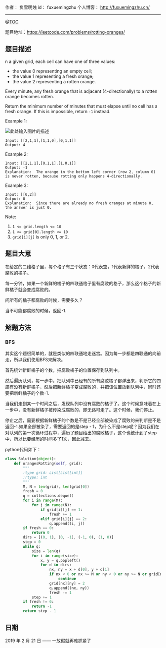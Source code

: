 
作者： 负雪明烛
id：	fuxuemingzhu
个人博客：	http://fuxuemingzhu.cn/

---
@[TOC](目录)


题目地址：https://leetcode.com/problems/rotting-oranges/


## 题目描述

n a given grid, each cell can have one of three values:

- the value 0 representing an empty cell;
- the value 1 representing a fresh orange;
- the value 2 representing a rotten orange.

Every minute, any fresh orange that is adjacent (4-directionally) to a rotten orange becomes rotten.

Return the minimum number of minutes that must elapse until no cell has a fresh orange.  If this is impossible, return ``-1`` instead.

Example 1:

![此处输入图片的描述][1]

    Input: [[2,1,1],[1,1,0],[0,1,1]]
    Output: 4

Example 2:

    Input: [[2,1,1],[0,1,1],[1,0,1]]
    Output: -1
    Explanation:  The orange in the bottom left corner (row 2, column 0) is never rotten, because rotting only happens 4-directionally.

Example 3:

    Input: [[0,2]]
    Output: 0
    Explanation:  Since there are already no fresh oranges at minute 0, the answer is just 0.
     

Note:

1. ``1 <= grid.length <= 10``
1. ``1 <= grid[0].length <= 10``
1. ``grid[i][j]`` is only 0, 1, or 2.

## 题目大意

在给定的二维格子里，每个格子有三个状态：0代表空，1代表新鲜的橘子，2代表腐败的橘子。

每一分钟，如果一个新鲜的橘子的四联通格子里有腐败的格子，那么这个格子的新鲜橘子就会变成腐败的。

问所有的橘子都腐败的时候，需要多久？

当不可能都腐败的时候，返回-1.

## 解题方法

### BFS

其实这个题很简单的，就是类似的四联通地走迷宫。因为每一步都是四联通的向前走，所以我们使用BFS来解决。

首先统计新鲜橘子的个数，把腐败橘子的位置保存到队列中。

然后遍历队列，每一步中，把队列中已经有的所有腐败橘子都弹出来，判断它的四周有没有新鲜橘子，然后把新鲜橘子变成腐败的，并把该位置放到队列中，同时还要把新鲜橘子的个数-1.

当我们走到某一个时间之后，发现队列中没有腐败的橘子了。这个时候意味着在上一步中，没有新鲜橘子被传染成腐败的，即无路可走了。这个时候，我们停止。

停止之后，需要根据新鲜橘子的个数是不是已经全部被染成了腐败的来判断是不是返回-1.如果全部被染了，需要返回的是step - 1，为什么不是step呢？因为我们在对队列的第一次循环过程中，遍历了题目给出的腐败橘子，这个也统计到了step中，所以比要经历的时间多了1次，因此减去。

python代码如下：

```python
class Solution(object):
    def orangesRotting(self, grid):
        """
        :type grid: List[List[int]]
        :rtype: int
        """
        M, N = len(grid), len(grid[0])
        fresh = 0
        q = collections.deque()
        for i in range(M):
            for j in range(N):
                if grid[i][j] == 1:
                    fresh += 1
                elif grid[i][j] == 2:
                    q.append((i, j))
        if fresh == 0:
            return 0
        dirs = [(0, 1), (0, -1), (-1, 0), (1, 0)]
        step = 0
        while q:
            size = len(q)
            for i in range(size):
                x, y = q.popleft()
                for d in dirs:
                    nx, ny = x + d[0], y + d[1]
                    if nx < 0 or nx >= M or ny < 0 or ny >= N or grid[nx][ny] != 1:
                        continue
                    grid[nx][ny] = 2
                    q.append((nx, ny))
                    fresh -= 1
            step += 1
        if fresh != 0:
            return -1
        return step - 1
```

## 日期

2019 年 2 月 21 日 —— 一放假就再难抓紧了


  [1]: https://assets.leetcode.com/uploads/2019/02/16/oranges.png
  [2]: https://blog.csdn.net/fuxuemingzhu/article/details/87829987
